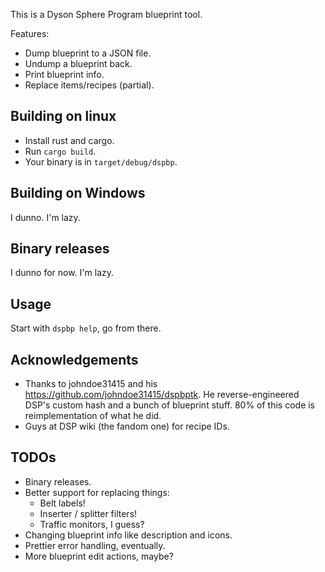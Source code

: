 This is a Dyson Sphere Program blueprint tool.

Features:
* Dump blueprint to a JSON file.
* Undump a blueprint back.
* Print blueprint info.
* Replace items/recipes (partial).

## Building on linux

* Install rust and cargo.
* Run `cargo build`.
* Your binary is in `target/debug/dspbp`.

## Building on Windows

I dunno. I'm lazy.

## Binary releases

I dunno for now. I'm lazy.

## Usage

Start with `dspbp help`, go from there.

## Acknowledgements

* Thanks to johndoe31415 and his https://github.com/johndoe31415/dspbptk. He
  reverse-engineered DSP's custom hash and a bunch of blueprint stuff. 80% of
  this code is reimplementation of what he did.
* Guys at DSP wiki (the fandom one) for recipe IDs.

## TODOs

* Binary releases.
* Better support for replacing things:
  * Belt labels!
  * Inserter / splitter filters!
  * Traffic monitors, I guess?
* Changing blueprint info like description and icons.
* Prettier error handling, eventually.
* More blueprint edit actions, maybe?
